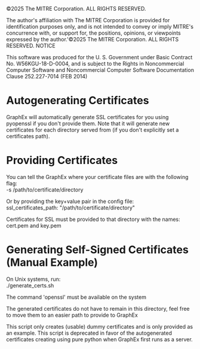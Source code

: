 ©2025 The MITRE Corporation. ALL RIGHTS RESERVED.
 
The author's affiliation with The MITRE Corporation is provided for identification purposes only, and is not intended to convey or imply MITRE's concurrence with, or support for, the positions, opinions, or viewpoints expressed by the author.'©2025 The MITRE Corporation. ALL RIGHTS RESERVED.
NOTICE
 
This software was produced for the U. S. Government under Basic Contract No. W56KGU-18-D-0004, and is subject to the Rights in Noncommercial Computer Software and Noncommercial Computer Software Documentation Clause 252.227-7014 (FEB 2014)

# Autogenerating Certificates

GraphEx will automatically generate SSL certificates for you using pyopenssl if you don't provide them. Note that it will generate new certificates for each directory served from (if you don't explicitly set a certificates path).

# Providing Certificates
You can tell the GraphEx where your certificate files are with the following flag: <br />
-s /path/to/certificate/directory <br />

Or by providing the key+value pair in the config file: <br />
ssl_certificates_path: "/path/to/certificate/directory" <br />

Certificates for SSL must be provided to that directory with the names: <br />
cert.pem and key.pem <br />

# Generating Self-Signed Certificates (Manual Example)
On Unix systems, run: <br />
./generate_certs.sh <br />

The command 'openssl' must be available on the system <br />

The generated certificates do not have to remain in this directory, feel free to move them to an easier path to provide to GraphEx <br />

This script only creates (usable) dummy certificates and is only provided as an example. This script is deprecated in favor of the autogenerated certificates creating using pure python when GraphEx first runs as a server.

